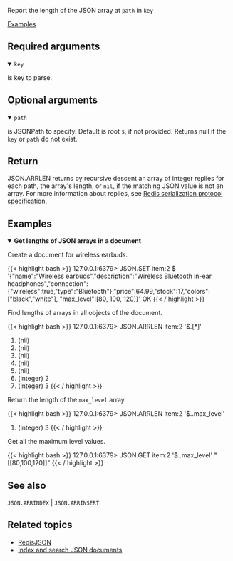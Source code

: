 Report the length of the JSON array at `path` in `key`

[Examples](#examples)

## Required arguments

<details open><summary><code>key</code></summary> 

is key to parse.
</details>

## Optional arguments

<details open><summary><code>path</code></summary> 

is JSONPath to specify. Default is root `$`, if not provided. Returns null if the `key` or `path` do not exist.
</details>

## Return

JSON.ARRLEN returns by recursive descent an array of integer replies for each path, the array's length, or `nil`, if the matching JSON value is not an array.
For more information about replies, see [Redis serialization protocol specification](/docs/reference/protocol-spec). 

## Examples

<details open>
<summary><b>Get lengths of JSON arrays in a document</b></summary>

Create a document for wireless earbuds.

{{< highlight bash >}}
127.0.0.1:6379> JSON.SET item:2 $ '{"name":"Wireless earbuds","description":"Wireless Bluetooth in-ear headphones","connection":{"wireless":true,"type":"Bluetooth"},"price":64.99,"stock":17,"colors":["black","white"], "max_level":[80, 100, 120]}'
OK
{{< / highlight >}}

Find lengths of arrays in all objects of the document.

{{< highlight bash >}}
127.0.0.1:6379> JSON.ARRLEN item:2 '$.[*]'
1) (nil)
2) (nil)
3) (nil)
4) (nil)
5) (nil)
6) (integer) 2
7) (integer) 3
{{< / highlight >}}

Return the length of the `max_level` array.

{{< highlight bash >}}
127.0.0.1:6379> JSON.ARRLEN item:2 '$..max_level'
1) (integer) 3
{{< / highlight >}}

Get all the maximum level values.

{{< highlight bash >}}
127.0.0.1:6379> JSON.GET item:2 '$..max_level'
"[[80,100,120]]"
{{< / highlight >}}

</details>

## See also

`JSON.ARRINDEX` | `JSON.ARRINSERT` 

## Related topics

* [RedisJSON](/docs/stack/json)
* [Index and search JSON documents](/docs/stack/search/indexing_json)
